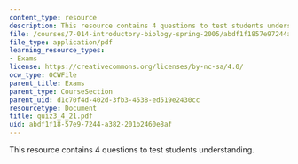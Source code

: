 ```yaml
---
content_type: resource
description: This resource contains 4 questions to test students understanding.
file: /courses/7-014-introductory-biology-spring-2005/abdf1f1857e97244a382201b2460e8af_quiz3_4_21.pdf
file_type: application/pdf
learning_resource_types:
- Exams
license: https://creativecommons.org/licenses/by-nc-sa/4.0/
ocw_type: OCWFile
parent_title: Exams
parent_type: CourseSection
parent_uid: d1c70f4d-402d-3fb3-4538-ed519e2430cc
resourcetype: Document
title: quiz3_4_21.pdf
uid: abdf1f18-57e9-7244-a382-201b2460e8af
---
```

This resource contains 4 questions to test students understanding.